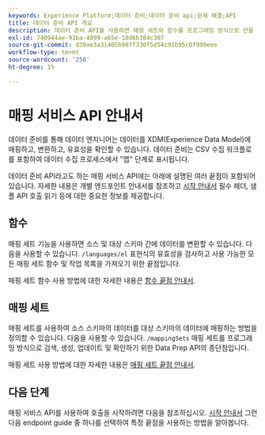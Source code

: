 ```yaml
---
keywords: Experience Platform;데이터 준비;데이터 준비 api;문제 해결;API
title: 데이터 준비 API 개요
description: 데이터 준비 API를 사용하면 매핑 세트와 함수를 프로그래밍 방식으로 만들 수 있으므로 소스 스키마와 대상 스키마 간에 데이터를 변환할 수 있습니다.
exl-id: 740944ae-93ba-4099-a65e-18d6b384c307
source-git-commit: d39ae3a31405b907f330f5d54c91b95c0f999eee
workflow-type: tm+mt
source-wordcount: '258'
ht-degree: 1%

---
```


# 매핑 서비스 API 안내서

데이터 준비를 통해 데이터 엔지니어는 데이터를 XDM(Experience Data Model)에 매핑하고, 변환하고, 유효성을 확인할 수 있습니다. 데이터 준비는 CSV 수집 워크플로를 포함하여 데이터 수집 프로세스에서 &quot;맵&quot; 단계로 표시됩니다.

데이터 준비 API라고도 하는 매핑 서비스 API에는 아래에 설명된 여러 끝점이 포함되어 있습니다. 자세한 내용은 개별 엔드포인트 안내서를 참조하고 [시작 안내서](./getting-started.md) 필수 헤더, 샘플 API 호출 읽기 등에 대한 중요한 정보를 제공합니다.

## 함수

매핑 세트 기능을 사용하면 소스 및 대상 스키마 간에 데이터를 변환할 수 있습니다. 다음을 사용할 수 있습니다. `/languages/el` 표현식의 유효성을 검사하고 사용 가능한 모든 매핑 세트 함수 및 작업 목록을 가져오기 위한 끝점입니다.

매핑 세트 함수 사용 방법에 대한 자세한 내용은 [함수 끝점 안내서](./functions.md).

## 매핑 세트

매핑 세트를 사용하여 소스 스키마의 데이터를 대상 스키마의 데이터에 매핑하는 방법을 정의할 수 있습니다. 다음을 사용할 수 있습니다. `/mappingSets` 매핑 세트를 프로그래밍 방식으로 검색, 생성, 업데이트 및 확인하기 위한 Data Prep API의 종단점입니다.

매핑 세트 사용 방법에 대한 자세한 내용은 [매핑 세트 끝점 안내서](./mapping-set.md).

## 다음 단계

매핑 서비스 API를 사용하여 호출을 시작하려면 다음을 참조하십시오. [시작 안내서](./getting-started.md) 그런 다음 endpoint guide 중 하나를 선택하여 특정 끝점을 사용하는 방법을 알아봅니다.
